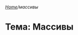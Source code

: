 ###### [Home][домой]/массивы

# Тема: Массивы






[домой]: ../../README.md 'Вернуться на начальную страницу'